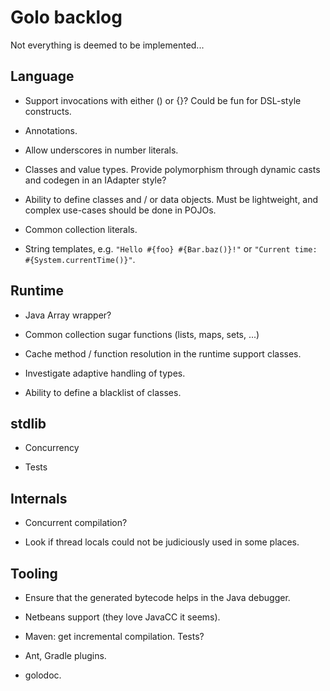 # Golo backlog

Not everything is deemed to be implemented...

## Language

* Support invocations with either () or {}? Could be fun for DSL-style constructs.

* Annotations.

* Allow underscores in number literals.

* Classes and value types. Provide polymorphism through dynamic casts and codegen in an IAdapter
  style?

* Ability to define classes and / or data objects.
  Must be lightweight, and complex use-cases should be done in POJOs.

* Common collection literals.

* String templates, e.g. `"Hello #{foo} #{Bar.baz()}!"` or `"Current time: #{System.currentTime()}"`.

## Runtime

* Java Array wrapper?

* Common collection sugar functions (lists, maps, sets, ...)

* Cache method / function resolution in the runtime support classes.

* Investigate adaptive handling of types.

* Ability to define a blacklist of classes.

## stdlib

* Concurrency

* Tests

## Internals

* Concurrent compilation?

* Look if thread locals could not be judiciously used in some places.

## Tooling

* Ensure that the generated bytecode helps in the Java debugger.

* Netbeans support (they love JavaCC it seems).

* Maven: get incremental compilation. Tests?

* Ant, Gradle plugins.

* golodoc.

